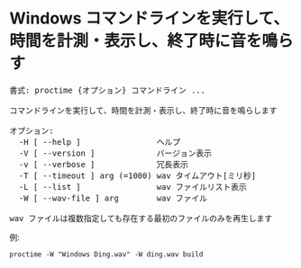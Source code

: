 # Windows コマンドラインを実行して、時間を計測・表示し、終了時に音を鳴らす

<pre>
書式: proctime {オプション} コマンドライン ...

コマンドラインを実行して、時間を計測・表示し、終了時に音を鳴らします

オプション:
  -H [ --help ]                ヘルプ
  -V [ --version ]             バージョン表示
  -v [ --verbose ]             冗長表示
  -T [ --timeout ] arg (=1000) wav タイムアウト[ミリ秒]
  -L [ --list ]                wav ファイルリスト表示
  -W [ --wav-file ] arg        wav ファイル

wav ファイルは複数指定しても存在する最初のファイルのみを再生します
</pre>

例:

    proctime -W "Windows Ding.wav" -W ding.wav build
